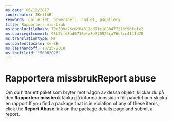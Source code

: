 ```yaml
---
ms.date: 06/12/2017
contributor: JKeithB
keywords: galleriet, powershell, cmdlet, psgallery
title: Rapportera missbruk
ms.openlocfilehash: 70e599a26c6f04312ed7fc188047721bf96fefe2
ms.sourcegitcommit: 98b7cfd8ad5718efa8e320526ca76c3cc4141d78
ms.translationtype: MT
ms.contentlocale: sv-SE
ms.lasthandoff: 10/25/2018
ms.locfileid: "50002026"
---
```

# <a name="report-abuse"></a><span data-ttu-id="44504-103">Rapportera missbruk</span><span class="sxs-lookup"><span data-stu-id="44504-103">Report abuse</span></span>

<span data-ttu-id="44504-104">Om du hittar ett paket som bryter mot någon av dessa objekt, klickar du på den **Rapportera missbruk** länka på informationssidan för paketet och skicka en rapport.</span><span class="sxs-lookup"><span data-stu-id="44504-104">If you find a package that is in violation of any of these items, click the **Report Abuse** link on the package details page and submit a report.</span></span>
